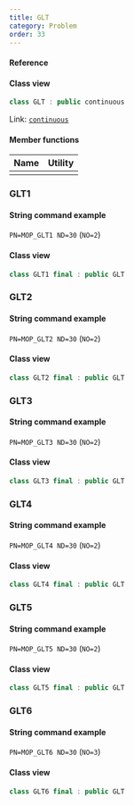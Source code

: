 ```yaml
---
title: GLT
category: Problem
order: 33
---
```


#### Reference



#### Class view
```c++
class GLT : public continuous
```
Link: [`continuous`](../continuous)

#### Member functions

|Name|Utility|
|-|-|
|||

### GLT1

#### String command example

`PN=MOP_GLT1 ND=30` (`NO=2`)

#### Class view

```c++
class GLT1 final : public GLT
```

### GLT2

#### String command example

`PN=MOP_GLT2 ND=30` (`NO=2`)

#### Class view

```c++
class GLT2 final : public GLT
```

### GLT3

#### String command example

`PN=MOP_GLT3 ND=30` (`NO=2`)

#### Class view

```c++
class GLT3 final : public GLT
```

### GLT4

#### String command example

`PN=MOP_GLT4 ND=30` (`NO=2`)

#### Class view

```c++
class GLT4 final : public GLT
```

### GLT5

#### String command example

`PN=MOP_GLT5 ND=30` (`NO=2`)

#### Class view

```c++
class GLT5 final : public GLT
```

### GLT6

#### String command example

`PN=MOP_GLT6 ND=30` (`NO=3`)

#### Class view

```c++
class GLT6 final : public GLT
```
